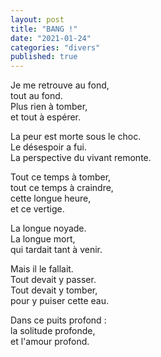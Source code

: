 ```yaml
---
layout: post
title: "BANG !"
date: "2021-01-24"
categories: "divers"
published: true
---
```


Je me retrouve au fond,  
tout au fond.  
Plus rien à tomber,  
et tout à espérer.  

La peur est morte sous le choc.  
Le désespoir a fui.  
La perspective du vivant remonte.  

Tout ce temps à tomber,  
tout ce temps à craindre,  
cette longue heure,  
et ce vertige.  

La longue noyade.  
La longue mort,  
qui tardait tant à venir.  

Mais il le fallait.  
Tout devait y passer.  
Tout devait y tomber,  
pour y puiser cette eau.  

Dans ce puits profond :  
la solitude profonde,  
et l'amour profond.  
